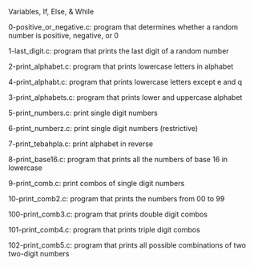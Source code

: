 
Variables, If, Else, & While

0-positive_or_negative.c: program that determines whether a random number is positive, negative, or 0

1-last_digit.c: program that prints the last digit of a random number

2-print_alphabet.c: program that prints lowercase letters in alphabet

4-print_alphabt.c: program that prints lowercase letters except e and q

3-print_alphabets.c: program that prints lower and uppercase alphabet

5-print_numbers.c: print single digit numbers

6-print_numberz.c: print single digit numbers (restrictive)

7-print_tebahpla.c: print alphabet in reverse

8-print_base16.c: program that prints all the numbers of base 16 in lowercase

9-print_comb.c: print combos of single digit numbers

10-print_comb2.c: program that prints the numbers from 00 to 99

100-print_comb3.c: program that prints double digit combos

101-print_comb4.c: program that prints triple digit combos

102-print_comb5.c: program that prints all possible combinations of two two-digit numbers
